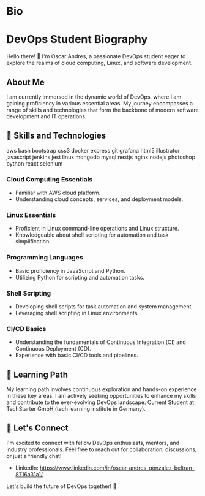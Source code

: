 # Bio

# DevOps Student Biography

Hello there! 👋 I'm Oscar Andres, a passionate DevOps student eager to explore the realms of cloud computing, Linux, and software development.

## About Me

I am currently immersed in the dynamic world of DevOps, where I am gaining proficiency in various essential areas. My journey encompasses a range of skills and technologies that form the backbone of modern software development and IT operations.

## 🔧 Skills and Technologies
aws bash bootstrap css3 docker express git grafana html5 illustrator javascript jenkins jest linux mongodb mysql nextjs nginx nodejs photoshop python react selenium

### Cloud Computing Essentials
- Familiar with AWS cloud platform.
- Understanding cloud concepts, services, and deployment models.

### Linux Essentials
- Proficient in Linux command-line operations and Linux structure.
- Knowledgeable about shell scripting for automation and task simplification.

### Programming Languages
- Basic proficiency in JavaScript and Python.
- Utilizing Python for scripting and automation tasks.

### Shell Scripting
- Developing shell scripts for task automation and system management.
- Leveraging shell scripting in Linux environments.

### CI/CD Basics
- Understanding the fundamentals of Continuous Integration (CI) and Continuous Deployment (CD).
- Experience with basic CI/CD tools and pipelines.

## 🌱 Learning Path

My learning path involves continuous exploration and hands-on experience in these key areas. I am actively seeking opportunities to enhance my skills and contribute to the ever-evolving DevOps landscape.
Current Student at TechStarter GmbH (tech learning institute in Germany).

## 🤝 Let's Connect

I'm excited to connect with fellow DevOps enthusiasts, mentors, and industry professionals. Feel free to reach out for collaboration, discussions, or just a friendly chat!

- LinkedIn: https://www.linkedin.com/in/oscar-andres-gonzalez-beltran-8716a31a1/

Let's build the future of DevOps together! 🚀
